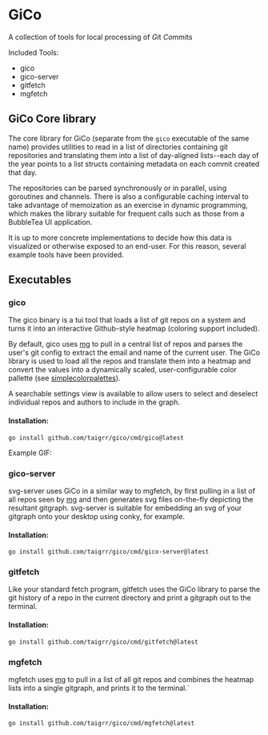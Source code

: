 # GiCo
A collection of tools for local processing of *Gi*t *Co*mmits

Included Tools:
- gico
- gico-server
- gitfetch
- mgfetch

## GiCo Core library

The core library for GiCo (separate from the `gico` executable of the same
name) provides utilities to read in a list of directories containing git
repositories and translating them into a list of day-aligned lists--each day
of the year points to a list structs containing metadata on each commit created
that day.

The repositories can be parsed synchronously or in parallel, using goroutines
and channels.
There is also a configurable caching interval to take advantage of memoization
as an exercise in dynamic programming, which makes the library suitable for
frequent calls such as those from a BubbleTea UI application.

It is up to more concrete implementations to decide how this data is visualized
or otherwise exposed to an end-user.
For this reason, several example tools have been provided.

## Executables
### gico

The gico binary is a tui tool that loads a list of git repos on a system
and turns it into an interactive Github-style heatmap (coloring support
included).

By default, gico uses [mg](https://github.com/taigrr/mg) to pull in a central list of
repos and parses the user's git config to extract the email and name of the
current user.
The GiCo library is used to load all the repos and translate them into a heatmap
and convert the values into a dynamically scaled, user-configurable color
pallette (see [simplecolorpalettes](https://github.com/taigrr/simplecolorpalettes)).

A searchable settings view is available to allow users to select and deselect
individual repos and authors to include in the graph.

#### Installation:
`go install github.com/taigrr/gico/cmd/gico@latest`

Example GIF:

### gico-server

svg-server uses GiCo in a similar way to mgfetch, by first pulling in a list of
all repos seen by [mg](https://github.com/taigrr/mg) and then generates svg files
on-the-fly depicting the resultant gitgraph.
svg-server is suitable for embedding an svg of your gitgraph onto your desktop
using conky, for example.


#### Installation:
`go install github.com/taigrr/gico/cmd/gico-server@latest`
### gitfetch

Like your standard fetch program, gitfetch uses the GiCo library to parse the
git history of a repo in the current directory and print a gitgraph out to the
terminal.


#### Installation:
`go install github.com/taigrr/gico/cmd/gitfetch@latest`
### mgfetch

mgfetch uses [mg](https://github.com/taigrr/mg) to pull in a list of all git repos and
combines the heatmap lists into a single gitgraph, and prints it to the
terminal.`


#### Installation:
`go install github.com/taigrr/gico/cmd/mgfetch@latest`


